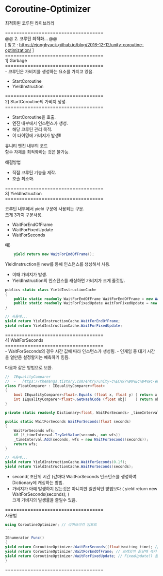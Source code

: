 # Coroutine-Optimizer

최적화된 코루틴 라이브러리

===================================</br>
@@ 2. 코루틴 최적화... @@</br>
[ 참고 : https://ejonghyuck.github.io/blog/2016-12-12/unity-coroutine-optimization/ ]</br>
===================================<br>
1] Garbage<br>
===================================<br> - 코루틴은 가비지를 생성하는 요소를 가지고 있음.<br>
   - StartCoroutine<br>
   - YieldInstruction<br>

===================================<br>
2] StartCoroutine의 가비지 생성.<br>
=================================== <br>
- StartCoroutine을 호출. 
- 엔진 내부에서 인스턴스가 생성. 
- 해당 코루틴 관리 목적. 
- 이 타이밍에 가비지가 발생!!

유니티 엔진 내부의 코드<br>
함수 자체를 최적화하는 것은 불가능.

해결방법<br>
- 직접 코루틴 기능을 제작.<br>
- 호출 최소화.

===================================<br>
3] YieldInstruction<br>
===================================<br>

코루틴 내부에서 yield 구문에 사용되는 구문.<br>
    크게 3가지 구문사용.<br>
- WaitForEndOfFrame
- WaitForFixedUpdate
- WaitForSeconds

예)<br>
```cs
    yield return new WaitForEndOfFrame();
```

YieldInstruction을 new를 통해 인스턴스를 생성해서 사용.<br>
- 이때 가비지가 발생.<br>
- YieldInstruction의 인스턴스를 캐싱하면 가비지가 크게 줄것임.<br>
```cs
publics static class YieldInstructionCache
{
    public static readonly WaitForEndOfFrame WaitForEndOfFrame = new WaitForEndOfFrame();
    public static readonly WaitForFixedUpdate WaitForFixedUpdate = new WaitForFixedUpdate();
}

// 사용예...
yield return YieldInstructionCache.WaitForEndOfFrame;
yield return YieldInstructionCache.WaitForFixedUpdate;
```
===================================<br>
4] WaitForSeconds<br>
===================================<br> - WaitForSeconds의 경우 시간 값에 따라 인스턴스가 생성됨. - 인게임 중 대기 시간을 얼만큼 설정할지는 예측하기 힘듬.<br>

다음과 같은 방법으로 보완.
```cs
//	IEqualityComparer
//	-	https://themangs.tistory.com/entry/unity-c%EC%97%90%EC%84%9C-enum-struct%EB%A5%BC-key%EB%A1%9C-%EC%82%AC%EC%9A%A9%ED%95%98%EB%8A%94-dictionary-%EB%B0%95%EC%8B%B1-%ED%94%BC%ED%95%98%EA%B8%B0?category=492504
class FloatComparer : IEqualityComparer<float>
{
    bool IEqualityComparer<float>.Equals (float x, float y) { return x == y; }
    int IEqualityComparer<float>.GetHashCode (float obj)	{ return obj.GetHashCode(); }
}

private static readonly Dictionary<float, WaitForSeconds> _timeInterval = new Dictionary<float, WaitForSeconds>(new FloatComparer());

public static WaitForSeconds WaitForSeconds(float seconds)
{
    WaitForSeconds wfs;
    if (!_timeInterval.TryGetValue(seconds, out wfs))
    _timeInterval.Add(seconds, wfs = new WaitForSeconds(seconds));
    return wfs;
}

// 사용예...
yield return YieldInstructionCache.WaitForSeconds(0.1f);
yield return YieldInstructionCache.WaitForSeconds(seconds);
```
-	second( 초단위 시간 )값마다 WaitForSeconds 인스턴스를 생성하여 Dictionary에 캐싱하는 방법.
-	가비지가 아예 발생하지 않는것은 아니지만 일반적인 방법보다 ( yield return new WaitForSeconds(seconds); )<br>
    크게 가비지의 발생률을 줄일수 있음.

===================================<br>
사용법

```cs
using CoroutineOptimizer; // 라이브러리 임포트
...

IEnumerator Func()
{
yield return CoroutineOptimizer.WaitForSeconds((float)waiting time); // 멈출 시간
yield return CoroutineOptimizer.WaitForEndOfFrame; // 프레임이 끝날때 까지 대기
yield return CoroutineOptimizer.WaitForFixedUpdate; // FixedUpdate() 끝날때 까지 대기
}

```

===================================<br>
